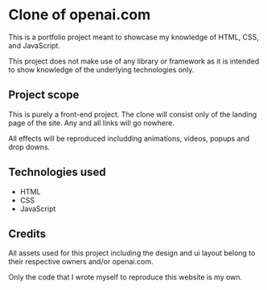 # Clone of openai.com

This is a portfolio project meant to showcase my knowledge of HTML, CSS, and JavaScript. 

This project does not make use of any library or framework as it is intended to show knowledge of the underlying technologies only. 

## Project scope

This is purely a front-end project. The clone will consist only of the landing page of the site. Any and all links will go nowhere. 

All effects will be reproduced includding animations, videos, popups and drop downs.

## Technologies used

* HTML
* CSS
* JavaScript

## Credits

All assets used for this project including the design and ui layout belong to their respective owners and/or openai.com.

Only the code that I wrote myself to reproduce this website is my own.